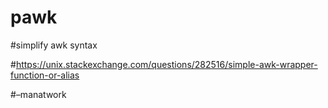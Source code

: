 # pawk

#simplify awk syntax

#https://unix.stackexchange.com/questions/282516/simple-awk-wrapper-function-or-alias

#–manatwork
